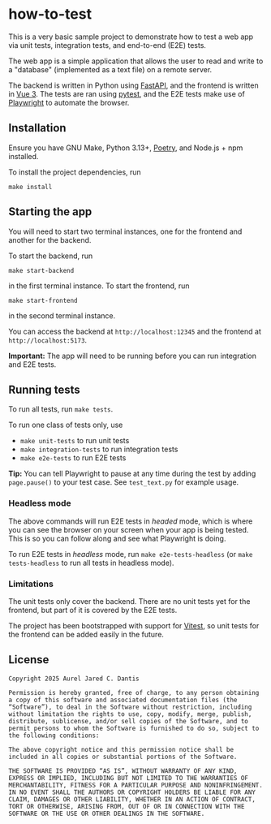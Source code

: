 how-to-test
=========

This is a very basic sample project to demonstrate how to test a web app via unit tests, integration tests, and end-to-end (E2E) tests.

The web app is a simple application that allows the user to read and write to a "database" (implemented as a text file) on a remote server.

The backend is written in Python using [FastAPI](https://fastapi.tiangolo.com/), and the frontend is written in [Vue 3](https://vuejs.org/). The tests are ran using [pytest](https://docs.pytest.org/en/stable/), and the E2E tests make use of [Playwright](https://playwright.dev/) to automate the browser.

## Installation

Ensure you have GNU Make, Python 3.13+, [Poetry](https://python-poetry.org/), and Node.js + npm installed.

To install the project dependencies, run

```
make install
```

## Starting the app

You will need to start two terminal instances, one for the frontend and another for the backend.

To start the backend, run

```
make start-backend
```

in the first terminal instance. To start the frontend, run

```
make start-frontend
```

in the second terminal instance.

You can access the backend at `http://localhost:12345` and the frontend at `http://localhost:5173`.

**Important:** The app will need to be running before you can run integration and E2E tests.

## Running tests

To run all tests, run `make tests`.

To run one class of tests only, use

- `make unit-tests` to run unit tests
- `make integration-tests` to run integration tests
- `make e2e-tests` to run E2E tests

**Tip:** You can tell Playwright to pause at any time during the test by adding `page.pause()` to your test case. See `test_text.py` for example usage.

### Headless mode

The above commands will run E2E tests in *headed* mode, which is where you can see the browser on your screen when your app is being tested. This is so you can follow along and see what Playwright is doing.

To run E2E tests in *headless* mode, run `make e2e-tests-headless` (or `make tests-headless` to run all tests in headless mode).

### Limitations

The unit tests only cover the backend. There are no unit tests yet for the frontend, but part of it is covered by the E2E tests.

The project has been bootstrapped with support for [Vitest](https://vitest.dev/), so unit tests for the frontend can be added easily in the future.

## License

```
Copyright 2025 Aurel Jared C. Dantis

Permission is hereby granted, free of charge, to any person obtaining a copy of this software and associated documentation files (the “Software”), to deal in the Software without restriction, including without limitation the rights to use, copy, modify, merge, publish, distribute, sublicense, and/or sell copies of the Software, and to permit persons to whom the Software is furnished to do so, subject to the following conditions:

The above copyright notice and this permission notice shall be included in all copies or substantial portions of the Software.

THE SOFTWARE IS PROVIDED “AS IS”, WITHOUT WARRANTY OF ANY KIND, EXPRESS OR IMPLIED, INCLUDING BUT NOT LIMITED TO THE WARRANTIES OF MERCHANTABILITY, FITNESS FOR A PARTICULAR PURPOSE AND NONINFRINGEMENT. IN NO EVENT SHALL THE AUTHORS OR COPYRIGHT HOLDERS BE LIABLE FOR ANY CLAIM, DAMAGES OR OTHER LIABILITY, WHETHER IN AN ACTION OF CONTRACT, TORT OR OTHERWISE, ARISING FROM, OUT OF OR IN CONNECTION WITH THE SOFTWARE OR THE USE OR OTHER DEALINGS IN THE SOFTWARE.
```
